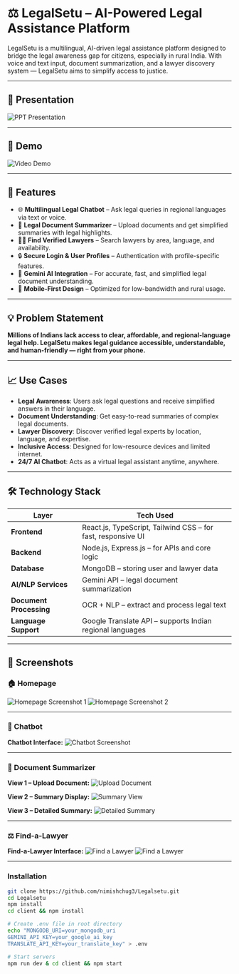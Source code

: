 # ⚖️ LegalSetu – AI-Powered Legal Assistance Platform

LegalSetu is a multilingual, AI-driven legal assistance platform designed to bridge the legal awareness gap for citizens, especially in rural India. With voice and text input, document summarization, and a lawyer discovery system — LegalSetu aims to simplify access to justice.

---

## 📌 Presentation 

![PPT Presentation](Add_PPT_LINK_HERE)

---

## 📌 Demo

![Video Demo](https://drive.google.com/file/d/13_QMoOvxpjBakIvhycAoucIXcZ1p1m3x/view?usp=drive_link)

---

## 🚀 Features

- 🌐 **Multilingual Legal Chatbot** – Ask legal queries in regional languages via text or voice.
- 📄 **Legal Document Summarizer** – Upload documents and get simplified summaries with legal highlights.
- 👨‍⚖️ **Find Verified Lawyers** – Search lawyers by area, language, and availability.
- 🔒 **Secure Login & User Profiles** – Authentication with profile-specific features.
- 🤖 **Gemini AI Integration** – For accurate, fast, and simplified legal document understanding.
- 📱 **Mobile-First Design** – Optimized for low-bandwidth and rural usage.

---

## 💡 Problem Statement

**Millions of Indians lack access to clear, affordable, and regional-language legal help. LegalSetu makes legal guidance accessible, understandable, and human-friendly — right from your phone.**

---

## 📈 Use Cases

- **Legal Awareness**: Users ask legal questions and receive simplified answers in their language.
- **Document Understanding**: Get easy-to-read summaries of complex legal documents.
- **Lawyer Discovery**: Discover verified legal experts by location, language, and expertise.
- **Inclusive Access**: Designed for low-resource devices and limited internet.
- **24/7 AI Chatbot**: Acts as a virtual legal assistant anytime, anywhere.

---

## 🛠️ Technology Stack

| Layer              | Tech Used |
|-------------------|-----------|
| **Frontend**       | React.js, TypeScript, Tailwind CSS – for fast, responsive UI |
| **Backend**        | Node.js, Express.js – for APIs and core logic |
| **Database**       | MongoDB – storing user and lawyer data |
| **AI/NLP Services**| Gemini API – legal document summarization |
| **Document Processing** | OCR + NLP – extract and process legal text |
| **Language Support**| Google Translate API – supports Indian regional languages |

---
## 📸 Screenshots

### 🏠 Homepage

![Homepage Screenshot 1](https://github.com/nimishchug3/Legalsetu/blob/main/assets/Homepage.png)
![Homepage Screenshot 2](https://github.com/nimishchug3/Legalsetu/blob/main/assets/Homepage%20(2).png)

---

### 🤖 Chatbot

**Chatbot Interface:**
![Chatbot Screenshot](https://github.com/nimishchug3/Legalsetu/blob/main/assets/Chatbot.png)

---

### 📄 Document Summarizer

**View 1 – Upload Document:**
![Upload Document](https://github.com/nimishchug3/Legalsetu/blob/main/assets/Document-summariser.png)

**View 2 – Summary Display:**
![Summary View](https://github.com/nimishchug3/Legalsetu/blob/main/assets/document-summary.jpg)

**View 3 – Detailed Summary:**
![Detailed Summary](https://github.com/nimishchug3/Legalsetu/blob/main/assets/document-summary(1).jpg)

---

### ⚖️ Find-a-Lawyer

**Find-a-Lawyer Interface:**
![Find a Lawyer](https://github.com/nimishchug3/Legalsetu/blob/main/assets/Search-a-Lawyer.png)
![Find a Lawyer](https://github.com/nimishchug3/Legalsetu/blob/main/assets/Search-a-lawyer%20(2).png)

---

### Installation
```bash
git clone https://github.com/nimishchug3/Legalsetu.git
cd Legalsetu
npm install
cd client && npm install

# Create .env file in root directory
echo "MONGODB_URI=your_mongodb_uri
GEMINI_API_KEY=your_google_ai_key
TRANSLATE_API_KEY=your_translate_key" > .env

# Start servers
npm run dev & cd client && npm start

